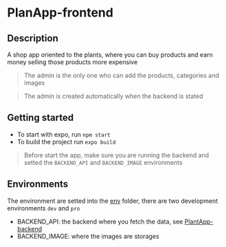 # PlanApp-frontend

## Description
  A shop app oriented to the plants, where you can buy products and earn money selling those products more expensive
  > The admin is the only one who can add the products, categories and images
  
  > The admin is created automatically when the backend is stated
  
## Getting started
  * To start with expo, run `npm start`
  * To build the project run `expo build`
  > Before start the app, make sure you are running the backend and setted the `BACKEND_API` and `BACKEND_IMAGE` environments
 
## Environments
  The environment are setted into the [env](https://github.com/justinoctavius/shop-app-frontend/tree/main/app/config/envs) folder, 
  there are two development environments `dev` and `pro`
  * BACKEND_API: 
    the backend where you fetch the data, see 
    [PlantApp-backend](https://github.com/justinoctavius/shop-app-backend)
  * BACKEND_IMAGE: 
    where the images are storages

